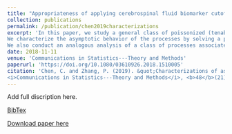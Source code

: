 ```yaml
---
title: "Appropriateness of applying cerebrospinal fluid biomarker cutoffs from Alzheimer’s disease to Parkinson’s disease"
collection: publications
permalink: /publication/chen2019characterizations
excerpt: 'In this paper, we study a general class of poissonized (tenable and balanced) urns. 
We characterize the asymptotic behavior of the processes by solving a partial differential equation governing the processes. 
We also conduct an analogous analysis of a class of processes associated with randomized replacement matrix.'
date: 2018-11-11
venue: 'Communications in Statistics---Theory and Methods'
paperurl: 'https://doi.org/10.1080/03610926.2018.1510005'
citation: 'Chen, C. and Zhang, P. (2019). &quot;Characterizations of asymptotic distributions of continuous-time Pólya processes.&quot; 
<i>Communications in Statistics---Theory and Methods</i>, <b>48</b>(21), 5308--5321.'
---
```

Add full discription here.

[BibTex](https://panpan-zhang.com/files/weinshel2022appropriateness.bib)

[Download paper here](https://doi.org/10.3233/JPD-212989)

